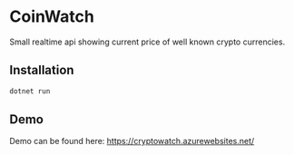 # CoinWatch
Small realtime api showing current price of well known crypto currencies.

## Installation

```bash
dotnet run
```

## Demo

Demo can be found here: https://cryptowatch.azurewebsites.net/
